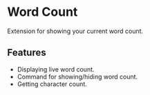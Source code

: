 # Word Count

Extension for showing your current word count.

## Features

- Displaying live word count.
- Command for showing/hiding word count.
- Getting character count.
